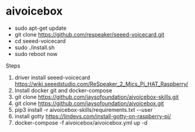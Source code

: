 # aivoicebox

- sudo apt-get update
- git clone https://github.com/respeaker/seeed-voicecard.git
- cd seeed-voicecard
- sudo ./install.sh
- sudo reboot now


Steps
1. driver install seeed-voicecard https://wiki.seeedstudio.com/ReSpeaker_2_Mics_Pi_HAT_Raspberry/
2. Install docker git and docker-compose
3. git clone https://github.com/jaysofoundation/aivoicebox-skills.git
3. git clone https://github.com/jaysofoundation/aivoicebox.git
4. pip3 install -r aivoicebox-skills/requirements.txt --user
5. install gotty https://lindevs.com/install-gotty-on-raspberry-pi/
6. docker-compose -f aivoicebox/aivoicebox.yml up -d
